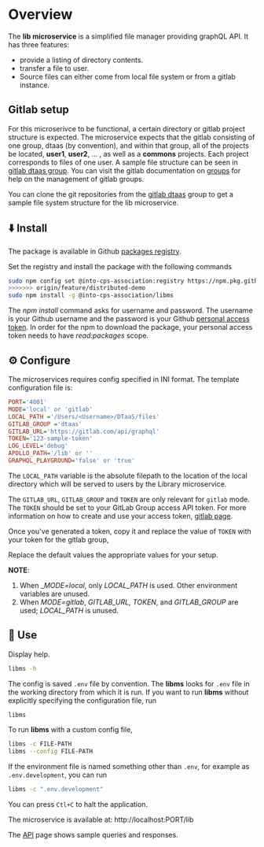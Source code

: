 # Overview

The **lib microservice** is a simplified file manager providing graphQL API.
It has three features:

* provide a listing of directory contents.
* transfer a file to user.
* Source files can either come from local file system or from a gitlab instance.

## Gitlab setup

For this microserivce to be functional,
a certain directory or gitlab project structure is expected.
The microservice expects that the gitlab consisting of one group, dtaas (by convention),
and within that group, all of the projects be located,
**user1**, **user2**, ... , as well as a **commons** projects.
Each project corresponds to files of one user.
A sample file structure can be seen in [gitlab dtaas group](https://gitlab.com/dtaas).
You can visit the gitlab documentation on
[groups](https://docs.gitlab.com/ee/user/group/)
for help on the management of gitlab groups.

You can clone the git repositories from
the [gitlab dtaas](https://gitlab.com/dtaas) group
to get a sample file system structure for the lib microservice.

## :arrow_down: Install

The package is available in Github
[packages registry](https://github.com/orgs/INTO-CPS-Association/packages).

Set the registry and install the package with the following commands

```bash
sudo npm config set @into-cps-association:registry https://npm.pkg.github.com
>>>>>>> origin/feature/distributed-demo
sudo npm install -g @into-cps-association/libms
```

The _npm install_ command asks for username and password. The username is
your Github username and the password is your Github
[personal access token](https://docs.github.com/en/authentication/keeping-your-account-and-data-secure/managing-your-personal-access-tokens).
In order for the npm to download the package, your personal access token
needs to have _read:packages_ scope.

## :gear: Configure

The microservices requires config specified in INI format.
The template configuration file is:

```ini
PORT='4001'
MODE='local' or 'gitlab'
LOCAL_PATH ='/Users/<Username>/DTaaS/files'
GITLAB_GROUP ='dtaas'
GITLAB_URL='https://gitlab.com/api/graphql'
TOKEN='123-sample-token'
LOG_LEVEL='debug'
APOLLO_PATH='/lib' or ''
GRAPHQL_PLAYGROUND='false' or 'true'
```

The `LOCAL_PATH` variable is the absolute filepath to the
location of the local directory which will be served to users
by the Library microservice.

The `GITLAB_URL`, `GITLAB_GROUP` and `TOKEN` are only relevant for `gitlab` mode.
The `TOKEN` should be set to your GitLab Group access API token.
For more information on how to create and use your access token,
[gitlab page](https://docs.gitlab.com/ee/user/group/settings/group_access_tokens.html).

Once you've generated a token, copy it and replace
the value of `TOKEN` with your token for the gitlab group,

Replace the default values the appropriate values for your setup.

**NOTE**:

1. When \__MODE=local_, only _LOCAL_PATH_ is used.
   Other environment variables are unused.
1. When _MODE=gitlab_, _GITLAB_URL, TOKEN_,
   and _GITLAB_GROUP_ are used; _LOCAL_PATH_ is unused.

## :rocket: Use

Display help.

```bash
libms -h
```

The config is saved `.env` file by convention. The __libms__ looks for
`.env` file in the working directory from which it is run.
If you want to run __libms__ without explicitly specifying the configuration
file, run

```bash
libms
```

To run __libms__ with a custom config file,

```bash
libms -c FILE-PATH
libms --config FILE-PATH
```

If the environment file is named something other than `.env`,
for example as `.env.development`, you can run

```sh
libms -c ".env.development"
```

You can press `Ctl+C` to halt the application.

The microservice is available at: http://localhost:PORT/lib

The [API](https://into-cps-association.github.io/DTaaS/development/user/servers/lib/LIB-MS.html) page shows sample queries and responses.
